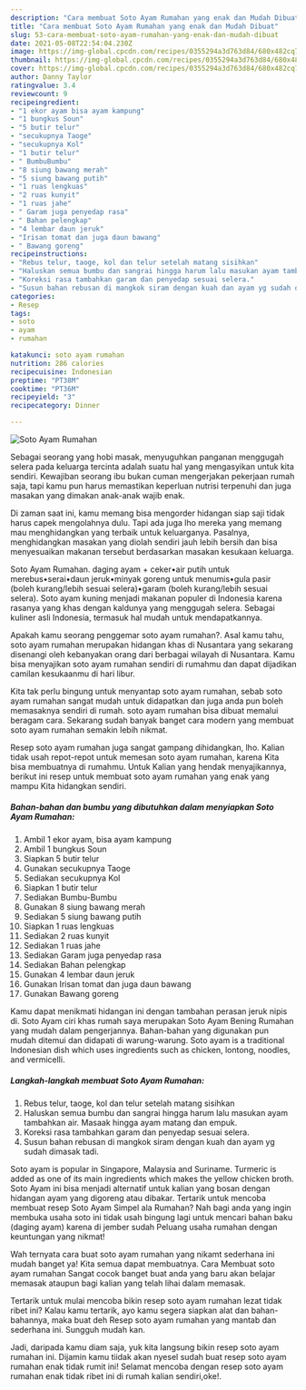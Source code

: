 ```yaml
---
description: "Cara membuat Soto Ayam Rumahan yang enak dan Mudah Dibuat"
title: "Cara membuat Soto Ayam Rumahan yang enak dan Mudah Dibuat"
slug: 53-cara-membuat-soto-ayam-rumahan-yang-enak-dan-mudah-dibuat
date: 2021-05-08T22:54:04.230Z
image: https://img-global.cpcdn.com/recipes/0355294a3d763d84/680x482cq70/soto-ayam-rumahan-foto-resep-utama.jpg
thumbnail: https://img-global.cpcdn.com/recipes/0355294a3d763d84/680x482cq70/soto-ayam-rumahan-foto-resep-utama.jpg
cover: https://img-global.cpcdn.com/recipes/0355294a3d763d84/680x482cq70/soto-ayam-rumahan-foto-resep-utama.jpg
author: Danny Taylor
ratingvalue: 3.4
reviewcount: 9
recipeingredient:
- "1 ekor ayam bisa ayam kampung"
- "1 bungkus Soun"
- "5 butir telur"
- "secukupnya Taoge"
- "secukupnya Kol"
- "1 butir telur"
- " BumbuBumbu"
- "8 siung bawang merah"
- "5 siung bawang putih"
- "1 ruas lengkuas"
- "2 ruas kunyit"
- "1 ruas jahe"
- " Garam juga penyedap rasa"
- " Bahan pelengkap"
- "4 lembar daun jeruk"
- "Irisan tomat dan juga daun bawang"
- " Bawang goreng"
recipeinstructions:
- "Rebus telur, taoge, kol dan telur setelah matang sisihkan"
- "Haluskan semua bumbu dan sangrai hingga harum lalu masukan ayam tambahkan air. Masaak hingga ayam matang dan empuk."
- "Koreksi rasa tambahkan garam dan penyedap sesuai selera."
- "Susun bahan rebusan di mangkok siram dengan kuah dan ayam yg sudah dimasak tadi."
categories:
- Resep
tags:
- soto
- ayam
- rumahan

katakunci: soto ayam rumahan 
nutrition: 286 calories
recipecuisine: Indonesian
preptime: "PT38M"
cooktime: "PT36M"
recipeyield: "3"
recipecategory: Dinner

---
```



![Soto Ayam Rumahan](https://img-global.cpcdn.com/recipes/0355294a3d763d84/680x482cq70/soto-ayam-rumahan-foto-resep-utama.jpg)

Sebagai seorang yang hobi masak, menyuguhkan panganan menggugah selera pada keluarga tercinta adalah suatu hal yang mengasyikan untuk kita sendiri. Kewajiban seorang ibu bukan cuman mengerjakan pekerjaan rumah saja, tapi kamu pun harus memastikan keperluan nutrisi terpenuhi dan juga masakan yang dimakan anak-anak wajib enak.

Di zaman  saat ini, kamu memang bisa mengorder hidangan siap saji tidak harus capek mengolahnya dulu. Tapi ada juga lho mereka yang memang mau menghidangkan yang terbaik untuk keluarganya. Pasalnya, menghidangkan masakan yang diolah sendiri jauh lebih bersih dan bisa menyesuaikan makanan tersebut berdasarkan masakan kesukaan keluarga. 

Soto Ayam Rumahan. daging ayam + ceker•air putih untuk merebus•serai•daun jeruk•minyak goreng untuk menumis•gula pasir (boleh kurang/lebih sesuai selera)•garam (boleh kurang/lebih sesuai selera). Soto ayam kuning menjadi makanan populer di Indonesia karena rasanya yang khas dengan kaldunya yang menggugah selera. Sebagai kuliner asli Indonesia, termasuk hal mudah untuk mendapatkannya.

Apakah kamu seorang penggemar soto ayam rumahan?. Asal kamu tahu, soto ayam rumahan merupakan hidangan khas di Nusantara yang sekarang disenangi oleh kebanyakan orang dari berbagai wilayah di Nusantara. Kamu bisa menyajikan soto ayam rumahan sendiri di rumahmu dan dapat dijadikan camilan kesukaanmu di hari libur.

Kita tak perlu bingung untuk menyantap soto ayam rumahan, sebab soto ayam rumahan sangat mudah untuk didapatkan dan juga anda pun boleh memasaknya sendiri di rumah. soto ayam rumahan bisa dibuat memalui beragam cara. Sekarang sudah banyak banget cara modern yang membuat soto ayam rumahan semakin lebih nikmat.

Resep soto ayam rumahan juga sangat gampang dihidangkan, lho. Kalian tidak usah repot-repot untuk memesan soto ayam rumahan, karena Kita bisa membuatnya di rumahmu. Untuk Kalian yang hendak menyajikannya, berikut ini resep untuk membuat soto ayam rumahan yang enak yang mampu Kita hidangkan sendiri.

<!--inarticleads1-->

##### Bahan-bahan dan bumbu yang dibutuhkan dalam menyiapkan Soto Ayam Rumahan:

1. Ambil 1 ekor ayam, bisa ayam kampung
1. Ambil 1 bungkus Soun
1. Siapkan 5 butir telur
1. Gunakan secukupnya Taoge
1. Sediakan secukupnya Kol
1. Siapkan 1 butir telur
1. Sediakan  Bumbu-Bumbu
1. Gunakan 8 siung bawang merah
1. Sediakan 5 siung bawang putih
1. Siapkan 1 ruas lengkuas
1. Sediakan 2 ruas kunyit
1. Sediakan 1 ruas jahe
1. Sediakan  Garam juga penyedap rasa
1. Sediakan  Bahan pelengkap
1. Gunakan 4 lembar daun jeruk
1. Gunakan Irisan tomat dan juga daun bawang
1. Gunakan  Bawang goreng


Kamu dapat menikmati hidangan ini dengan tambahan perasan jeruk nipis di. Soto Ayam ciri khas rumah saya merupakan Soto Ayam Bening Rumahan yang mudah dalam pengerjannya. Bahan-bahan yang digunakan pun mudah ditemui dan didapati di warung-warung. Soto ayam is a traditional Indonesian dish which uses ingredients such as chicken, lontong, noodles, and vermicelli. 

<!--inarticleads2-->

##### Langkah-langkah membuat Soto Ayam Rumahan:

1. Rebus telur, taoge, kol dan telur setelah matang sisihkan
1. Haluskan semua bumbu dan sangrai hingga harum lalu masukan ayam tambahkan air. Masaak hingga ayam matang dan empuk.
1. Koreksi rasa tambahkan garam dan penyedap sesuai selera.
1. Susun bahan rebusan di mangkok siram dengan kuah dan ayam yg sudah dimasak tadi.


Soto ayam is popular in Singapore, Malaysia and Suriname. Turmeric is added as one of its main ingredients which makes the yellow chicken broth. Soto Ayam ini bisa menjadi alternatif untuk kalian yang bosan dengan hidangan ayam yang digoreng atau dibakar. Tertarik untuk mencoba membuat resep Soto Ayam Simpel ala Rumahan? Nah bagi anda yang ingin membuka usaha soto ini tidak usah bingung lagi untuk mencari bahan baku (daging ayam) karena di jember sudah Peluang usaha rumahan dengan keuntungan yang nikmat! 

Wah ternyata cara buat soto ayam rumahan yang nikamt sederhana ini mudah banget ya! Kita semua dapat membuatnya. Cara Membuat soto ayam rumahan Sangat cocok banget buat anda yang baru akan belajar memasak ataupun bagi kalian yang telah lihai dalam memasak.

Tertarik untuk mulai mencoba bikin resep soto ayam rumahan lezat tidak ribet ini? Kalau kamu tertarik, ayo kamu segera siapkan alat dan bahan-bahannya, maka buat deh Resep soto ayam rumahan yang mantab dan sederhana ini. Sungguh mudah kan. 

Jadi, daripada kamu diam saja, yuk kita langsung bikin resep soto ayam rumahan ini. Dijamin kamu tiidak akan nyesel sudah buat resep soto ayam rumahan enak tidak rumit ini! Selamat mencoba dengan resep soto ayam rumahan enak tidak ribet ini di rumah kalian sendiri,oke!.

